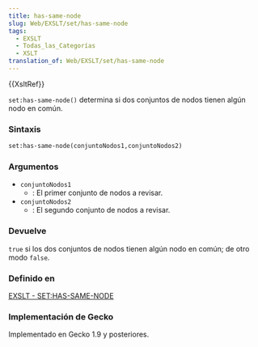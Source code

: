 ```yaml
---
title: has-same-node
slug: Web/EXSLT/set/has-same-node
tags:
  - EXSLT
  - Todas_las_Categorías
  - XSLT
translation_of: Web/EXSLT/set/has-same-node
---
```

{{XsltRef}}

`set:has-same-node()` determina si dos conjuntos de nodos tienen algún nodo en común.

### Sintaxis

```xml
set:has-same-node(conjuntoNodos1,conjuntoNodos2)
```

### Argumentos

- `conjuntoNodos1`
  - : El primer conjunto de nodos a revisar.
- `conjuntoNodos2`
  - : El segundo conjunto de nodos a revisar.

### Devuelve

`true` si los dos conjuntos de nodos tienen algún nodo en común; de otro modo `false`.

### Definido en

[EXSLT - SET:HAS-SAME-NODE](http://www.exslt.org/set/functions/has-same-node/index.html)

### Implementación de Gecko

Implementado en Gecko 1.9 y posteriores.
